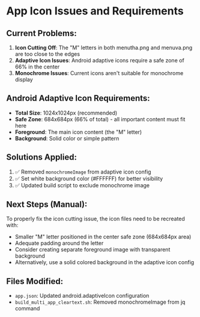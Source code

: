 # App Icon Issues and Requirements

## Current Problems:
1. **Icon Cutting Off**: The "M" letters in both menutha.png and menuva.png are too close to the edges
2. **Adaptive Icon Issues**: Android adaptive icons require a safe zone of 66% in the center
3. **Monochrome Issues**: Current icons aren't suitable for monochrome display

## Android Adaptive Icon Requirements:
- **Total Size**: 1024x1024px (recommended)
- **Safe Zone**: 684x684px (66% of total) - all important content must fit here
- **Foreground**: The main icon content (the "M" letter)
- **Background**: Solid color or simple pattern

## Solutions Applied:
1. ✅ Removed `monochromeImage` from adaptive icon config
2. ✅ Set white background color (#FFFFFF) for better visibility
3. ✅ Updated build script to exclude monochrome image

## Next Steps (Manual):
To properly fix the icon cutting issue, the icon files need to be recreated with:
- Smaller "M" letter positioned in the center safe zone (684x684px area)
- Adequate padding around the letter
- Consider creating separate foreground image with transparent background
- Alternatively, use a solid colored background in the adaptive icon config

## Files Modified:
- `app.json`: Updated android.adaptiveIcon configuration
- `build_multi_app_cleartext.sh`: Removed monochromeImage from jq command
